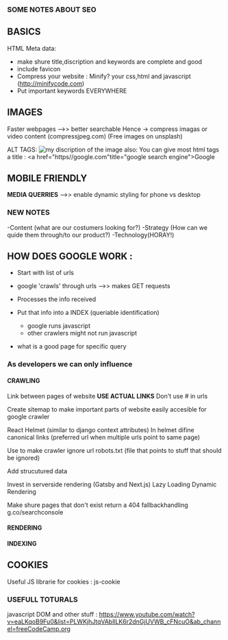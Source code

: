 ### SOME NOTES ABOUT SEO 

## BASICS
HTML Meta data:
- make shure title,discription and keywords are complete and good
- include favicon 
- Compress your website : Minify? your css,html and javascript (http://minifycode.com)
- Put important keywords EVERYWHERE

## IMAGES
Faster webpages -->> better searchable
Hence -> compress imagas or video content  (compressjpeg.com)
(Free images on unsplash)

ALT TAGS:
<img alt='my discription of the image'>
also:
You can give most html tags a title :
<a href="https//google.com"title="google search engine">Google</a>

## MOBILE FRIENDLY 
**MEDIA QUERRIES** -->> enable dynamic styling for phone vs desktop


### NEW NOTES 

-Content (what are our costumers looking for?)
-Strategy (How can we quide them through/to our product?)
-Technology(HORAY!)

## HOW DOES GOOGLE WORK :
- Start with list of urls
- google 'crawls' through urls -->> makes GET requests
- Processes the info received
- Put that info into a INDEX (queriable identification)
    - google runs javascript
    - other crawlers might not run javascript

- what is a good page for specific query

### As developers we can only influence
#### CRAWLING
Link between pages of website **USE ACTUAL LINKS**
Don't use # in urls

Create sitemap to make important parts of website easily accesible for google crawler

React Helmet (similar to django context attributes)
In helmet difine canonical links (preferred url when multiple urls point to same page)

Use <meta name="robots" content="noindex"/> to make crawler ignore url
robots.txt (file that points to stuff that should be ignored)

Add strucutured data

Invest in serverside rendering
(Gatsby and Next.js)
Lazy Loading
Dynamic Rendering

Make shure pages that don't exist return a 404
fallbackhandling
g.co/searchconsole
#### RENDERING
#### INDEXING


## COOKIES
Useful JS librarie for cookies : js-cookie

### USEFULL TOTURALS
javascript DOM and other stuff : https://www.youtube.com/watch?v=eaLKqoB9Fu0&list=PLWKjhJtqVAbllLK6r2dnGjUVWB_cFNcuO&ab_channel=freeCodeCamp.org